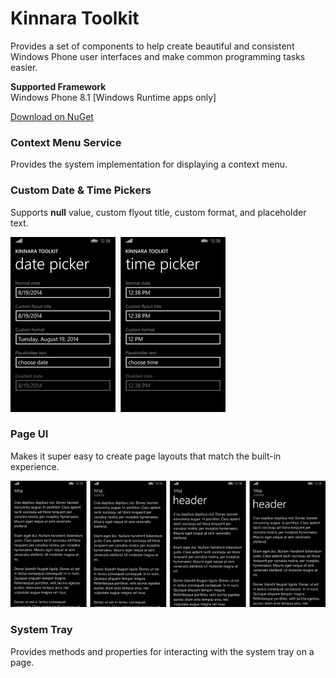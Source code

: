 # Kinnara Toolkit

Provides a set of components to help create beautiful and consistent Windows Phone user interfaces and make common programming tasks easier.

**Supported Framework**  
Windows Phone 8.1 [Windows Runtime apps only]

<a href="https://www.nuget.org/packages/Kinnara.Toolkit/" target="_blank">Download on NuGet</a>

### Context Menu Service
Provides the system implementation for displaying a context menu.

### Custom Date & Time Pickers
Supports **null** value, custom flyout title, custom format, and placeholder text.

![Custom Date & Time Pickers](https://raw.githubusercontent.com/Kinnara/Media/master/KinnaraToolkit/CustomDateTimePickers.png)

### Page UI
Makes it super easy to create page layouts that match the built-in experience.

![Page UI](https://raw.githubusercontent.com/Kinnara/Media/master/KinnaraToolkit/PageUI.Gallery.png)

### System Tray
Provides methods and properties for interacting with the system tray on a page.
